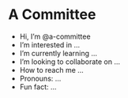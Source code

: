 # A Committee

- Hi, I’m @a-committee
- I’m interested in ...
- I’m currently learning ...
- I’m looking to collaborate on ...
- How to reach me ...
- Pronouns: ...
- Fun fact: ...

<!---
a-committee/a-committee is a ✨ special ✨ repository because its `README.md` (this file) appears on your GitHub profile.
You can click the Preview link to take a look at your changes.
--->
